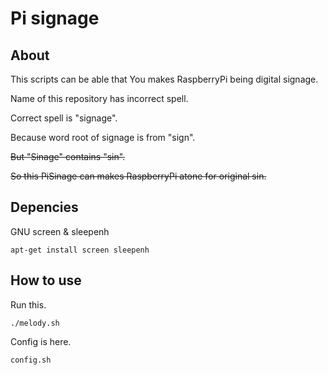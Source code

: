 # Pi signage

## About

This scripts can be able that You makes RaspberryPi being digital signage.

Name of this repository has incorrect spell.

Correct spell is "signage".

Because word root of signage is from "sign".

~~But "Sinage" contains "sin".~~

~~So this PiSinage can makes RaspberryPi  atone for original sin.~~

## Depencies

GNU screen & sleepenh

```
apt-get install screen sleepenh
```

## How to use

Run this.

```
./melody.sh
```

Config is here.

`config.sh`
